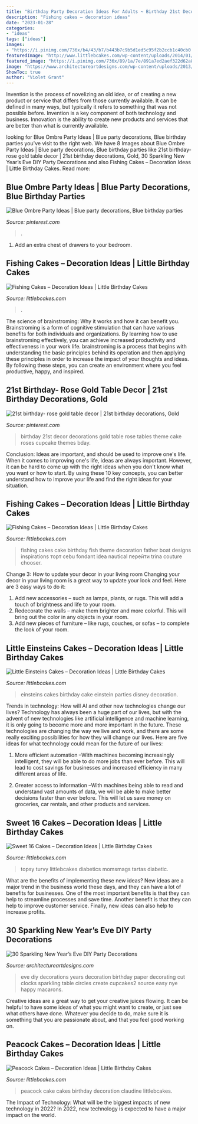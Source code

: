 ```yaml
---
title: "Birthday Party Decoration Ideas For Adults ~ Birthday 21st Decor Decorations Gold Table Rose Tables Theme Cake Roses Cupcake Themes Bday"
description: "Fishing cakes – decoration ideas"
date: "2023-01-28"
categories:
- "ideas"
tags: ["ideas"]
images:
- "https://i.pinimg.com/736x/b4/43/b7/b443b7c9b5d1ed5c95f2b2ccb1c40cb0.jpg"
featuredImage: "http://www.littlebcakes.com/wp-content/uploads/2014/01/Fishing-Cakes-Images.jpg"
featured_image: "https://i.pinimg.com/736x/89/1a/7e/891a7ed2aef322d62a8f77893ac5097d.jpg"
image: "https://www.architectureartdesigns.com/wp-content/uploads/2013/12/2016.jpg"
ShowToc: true
author: "Violet Grant"
---
```



Invention is the process of novelizing an old idea, or of creating a new product or service that differs from those currently available. It can be defined in many ways, but typically it refers to something that was not possible before. Invention is a key component of both technology and business. Innovation is the ability to create new products and services that are better than what is currently available.

	

		
looking for Blue Ombre Party Ideas | Blue party decorations, Blue birthday parties you've visit to the right web. We have 8 Images about Blue Ombre Party Ideas | Blue party decorations, Blue birthday parties like 21st birthday- rose gold table decor | 21st birthday decorations, Gold, 30 Sparkling New Year’s Eve DIY Party Decorations and also Fishing Cakes – Decoration Ideas | Little Birthday Cakes. Read more:
		
    
## Blue Ombre Party Ideas | Blue Party Decorations, Blue Birthday Parties

<img loading=lazy src="https://i.pinimg.com/736x/b4/43/b7/b443b7c9b5d1ed5c95f2b2ccb1c40cb0.jpg" onerror="this.onerror=null;this.src='https://tse1.mm.bing.net/th?id=OIP.KOlrCaYqKCL7o1oovEmWCAHaJ7&amp;pid=15.1';" alt="Blue Ombre Party Ideas | Blue party decorations, Blue birthday parties">

_Source: pinterest.com_

>. 

	

1. Add an extra chest of drawers to your bedroom.

    
## Fishing Cakes – Decoration Ideas | Little Birthday Cakes

<img loading=lazy src="https://www.littlebcakes.com/wp-content/uploads/2014/01/Fishing-Cakes.jpg" onerror="this.onerror=null;this.src='https://tse2.mm.bing.net/th?id=OIP.1tL40IB1MzU2xE_QJQ32zgHaJ4&amp;pid=15.1';" alt="Fishing Cakes – Decoration Ideas | Little Birthday Cakes">

_Source: littlebcakes.com_

>. 

	

The science of brainstroming: Why it works and how it can benefit you.
Brainstroming is a form of cognitive stimulation that can have various benefits for both individuals and organizations. By learning how to use brainstroming effectively, you can achieve increased productivity and effectiveness in your work life. brainstroming is a process that begins with understanding the basic principles behind its operation and then applying these principles in order to increase the impact of your thoughts and ideas. By following these steps, you can create an environment where you feel productive, happy, and inspired.

    
## 21st Birthday- Rose Gold Table Decor | 21st Birthday Decorations, Gold

<img loading=lazy src="https://i.pinimg.com/736x/89/1a/7e/891a7ed2aef322d62a8f77893ac5097d.jpg" onerror="this.onerror=null;this.src='https://tse1.mm.bing.net/th?id=OIP.HmXj9jnTP4LVun6YFMEGUQHaNK&amp;pid=15.1';" alt="21st birthday- rose gold table decor | 21st birthday decorations, Gold">

_Source: pinterest.com_

>birthday 21st decor decorations gold table rose tables theme cake roses cupcake themes bday. 

	

Conclusion: Ideas are important, and should be used to improve one's life.
When it comes to improving one's life, ideas are always important. However, it can be hard to come up with the right ideas when you don't know what you want or how to start. By using these 10 key concepts, you can better understand how to improve your life and find the right ideas for your situation.

    
## Fishing Cakes – Decoration Ideas | Little Birthday Cakes

<img loading=lazy src="http://www.littlebcakes.com/wp-content/uploads/2014/01/Fishing-Cakes-Images.jpg" onerror="this.onerror=null;this.src='https://tse3.mm.bing.net/th?id=OIP.PT8mZGQT0QsOmBA6coadawHaJ4&amp;pid=15.1';" alt="Fishing Cakes – Decoration Ideas | Little Birthday Cakes">

_Source: littlebcakes.com_

>fishing cakes cake birthday fish theme decoration father boat designs inspirations торт cebu fondant idea nautical перейти trina couture chooser. 

	

Change 3: How to update your decor in your living room
Changing your decor in your living room is a great way to update your look and feel. Here are 3 easy ways to do it: 
1. Add new accessories – such as lamps, plants, or rugs. This will add a touch of brightness and life to your room. 
2. Redecorate the walls – make them brighter and more colorful. This will bring out the color in any objects in your room. 
3. Add new pieces of furniture – like rugs, couches, or sofas – to complete the look of your room.

    
## Little Einsteins Cakes – Decoration Ideas | Little Birthday Cakes

<img loading=lazy src="https://www.littlebcakes.com/wp-content/uploads/2014/01/Little-Einsteins-Cakes-Pictures.jpg" onerror="this.onerror=null;this.src='https://tse2.mm.bing.net/th?id=OIP.wHxR_tThIwEnbIbWFAOKkQHaJ4&amp;pid=15.1';" alt="Little Einsteins Cakes – Decoration Ideas | Little Birthday Cakes">

_Source: littlebcakes.com_

>einsteins cakes birthday cake einstein parties disney decoration. 

	

Trends in technology: How will AI and other new technologies change our lives?
Technology has always been a huge part of our lives, but with the advent of new technologies like artificial intelligence and machine learning, it is only going to become more and more important in the future. These technologies are changing the way we live and work, and there are some really exciting possibilities for how they will change our lives. Here are five ideas for what technology could mean for the future of our lives:
1. More efficient automation –With machines becoming increasingly intelligent, they will be able to do more jobs than ever before. This will lead to cost savings for businesses and increased efficiency in many different areas of life.

2. Greater access to information –With machines being able to read and understand vast amounts of data, we will be able to make better decisions faster than ever before. This will let us save money on groceries, car rentals, and other products and services.

    
## Sweet 16 Cakes – Decoration Ideas | Little Birthday Cakes

<img loading=lazy src="https://www.littlebcakes.com/wp-content/uploads/2014/02/Sweet-16-Birthday-Cake.jpg" onerror="this.onerror=null;this.src='https://tse1.mm.bing.net/th?id=OIP.0dkJDj5mHY0mZkfoAQmQ6gHaJ6&amp;pid=15.1';" alt="Sweet 16 Cakes – Decoration Ideas | Little Birthday Cakes">

_Source: littlebcakes.com_

>topsy turvy littlebcakes diabetics momsmags tartas diabetic. 

	

What are the benefits of implementing these new ideas?
New ideas are a major trend in the business world these days, and they can have a lot of benefits for businesses. One of the most important benefits is that they can help to streamline processes and save time. Another benefit is that they can help to improve customer service. Finally, new ideas can also help to increase profits.

    
## 30 Sparkling New Year’s Eve DIY Party Decorations

<img loading=lazy src="https://www.architectureartdesigns.com/wp-content/uploads/2013/12/2016.jpg" onerror="this.onerror=null;this.src='https://tse2.mm.bing.net/th?id=OIP.PPIFczu3qIP7d8zKnEy1TwHaKg&amp;pid=15.1';" alt="30 Sparkling New Year’s Eve DIY Party Decorations">

_Source: architectureartdesigns.com_

>eve diy decorations years decoration birthday paper decorating cut clocks sparkling table circles create cupcakes2 source easy nye happy macarons. 

	

Creative ideas are a great way to get your creative juices flowing. It can be helpful to have some ideas of what you might want to create, or just see what others have done. Whatever you decide to do, make sure it is something that you are passionate about, and that you feel good working on.

    
## Peacock Cakes – Decoration Ideas | Little Birthday Cakes

<img loading=lazy src="http://www.littlebcakes.com/wp-content/uploads/2014/02/Peacock-Cake.jpg" onerror="this.onerror=null;this.src='https://tse3.mm.bing.net/th?id=OIP.InP1GPKXmChr0KWdVQvr5AHaKU&amp;pid=15.1';" alt="Peacock Cakes – Decoration Ideas | Little Birthday Cakes">

_Source: littlebcakes.com_

>peacock cake cakes birthday decoration claudine littlebcakes. 

	

The Impact of Technology: What will be the biggest impacts of new technology in 2022?
In 2022, new technology is expected to have a major impact on the world.

